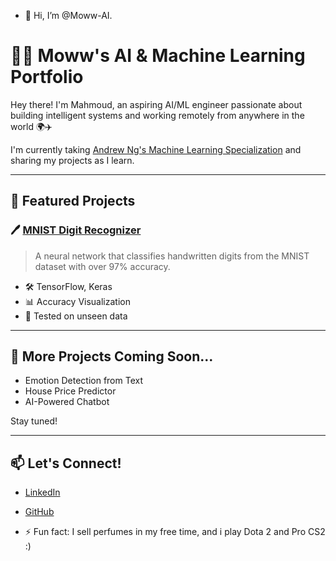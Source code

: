 - 👋 Hi, I’m @Moww-AI.
# 👨‍💻 Moww's AI & Machine Learning Portfolio

Hey there! I'm Mahmoud, an aspiring AI/ML engineer passionate about building intelligent systems and working remotely from anywhere in the world 🌍✈️

I'm currently taking [Andrew Ng's Machine Learning Specialization](https://www.coursera.org/specializations/machine-learning-introduction) and sharing my projects as I learn.

---

## 🧠 Featured Projects

### 🖊️ [MNIST Digit Recognizer](mnist-digit-recognizer.ipynb)
> A neural network that classifies handwritten digits from the MNIST dataset with over 97% accuracy.

- 🛠️ TensorFlow, Keras
- 📊 Accuracy Visualization
- 🧪 Tested on unseen data

---

## 🌱 More Projects Coming Soon...
- Emotion Detection from Text
- House Price Predictor
- AI-Powered Chatbot

Stay tuned!

---

## 📫 Let's Connect!
- [LinkedIn](https://www.linkedin.com/in/mahmoud-el-ayache-391383159/)
- [GitHub](https://github.com/Moww-AI)


- ⚡ Fun fact: I sell perfumes in my free time, and i play Dota 2 and Pro CS2 :) 

<!---
Moww-AI/Moww-AI is a ✨ special ✨ repository because its `README.md` (this file) appears on your GitHub profile.
You can click the Preview link to take a look at your changes.
--->
